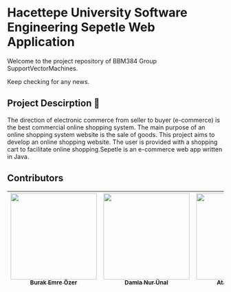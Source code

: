 # Hacettepe University Software Engineering Sepetle Web Application

Welcome to the project repository of BBM384 Group SupportVectorMachines.

Keep checking for any news.

## Project Descirption :crescent_moon:
The direction of electronic commerce from seller to buyer (e-commerce) is the best commercial online shopping system. The main purpose of an online shopping system website is the sale of goods. This project aims to develop an online shopping website. The user is provided with a shopping cart to facilitate online shopping.Sepetle is an e-commerce web app written in Java.

## Contributors

| [<img src="https://avatars3.githubusercontent.com/u/23321849?s=400&v=4" width="200px;"/><br /><sub><b>Burak Emre Özer</b></sub>](https://github.com/bubabi)<br />   | [<img src="https://avatars3.githubusercontent.com/u/44141001?s=400&v=4" width="200px;"/><br /><sub><b>Damla Nur Ünal</b></sub>](https://github.com/b21527511)<br /> | [<img src="https://miro.medium.com/fit/c/240/240/1*Cc1M5caJdtn8oG7U60K41A.jpeg" width="200px;"/><br /><sub><b>Atakan Ergoğdu</b></sub>](https://github.com/b21526954)<br />  | [<img src="https://avatars2.githubusercontent.com/u/44314874?s=400&v=4" width="200px;"/><br /><sub><b>Zekeriya Onur Yakışkan</b></sub>](https://github.com/b21527539)<br /> | [<img src="https://avatars0.githubusercontent.com/u/44297399?s=460&v=4" width="200px;"/><br /><sub><b>Didem Yanıktepe</b></sub>](https://github.com/b21527563)<br />| 
| :---: | :---: | :---: | :---: | :---: |


